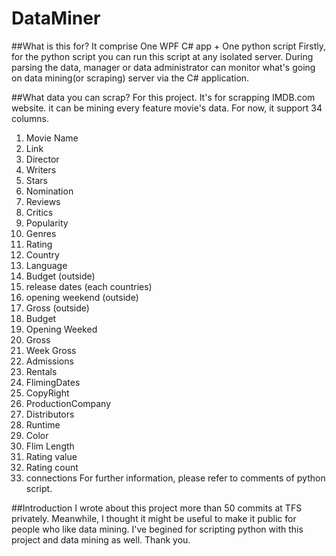 # DataMiner

##What is this for?
It comprise One WPF C# app + One python script
Firstly, for the python script you can run this script at any isolated server.
During parsing the data, manager or data administrator can monitor what's going on data mining(or scraping) server via the C# application.

##What data you can scrap?
For this project. It's for scrapping IMDB.com website. it can be mining every feature movie's data.
For now, it support 34 columns.
1. Movie Name
2. Link
3. Director
4. Writers
5. Stars
6. Nomination
7. Reviews
8. Critics
9. Popularity 
11. Genres
12. Rating
13. Country
14. Language
15. Budget (outside)
16. release dates (each countries)
17. opening weekend (outside)
18. Gross (outside)
19. Budget
20. Opening Weeked
21. Gross
22. Week Gross
23. Admissions
24. Rentals
25. FlimingDates
26. CopyRight
27. ProductionCompany
28. Distributors
29. Runtime
30. Color
31. Flim Length
32. Rating value
33. Rating count
34. connections
For further information, please refer to comments of python script.

##Introduction
I wrote about this project more than 50 commits at TFS privately.
Meanwhile, I thought it might be useful to make it public for people who like data mining.
I've begined for scripting python with this project and data mining as well.
Thank you.
